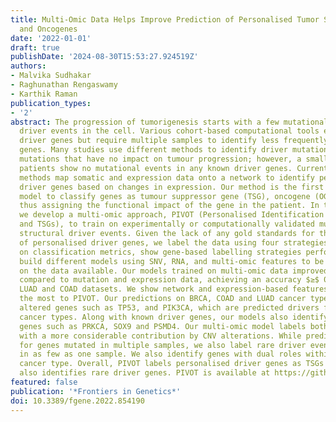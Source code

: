 ```yaml
---
title: Multi-Omic Data Helps Improve Prediction of Personalised Tumor Suppressors
  and Oncogenes
date: '2022-01-01'
draft: true
publishDate: '2024-08-30T15:53:27.924519Z'
authors:
- Malvika Sudhakar
- Raghunathan Rengaswamy
- Karthik Raman
publication_types:
- '2'
abstract: The progression of tumorigenesis starts with a few mutational and structural
  driver events in the cell. Various cohort-based computational tools exist to identify
  driver genes but require multiple samples to identify less frequently mutated driver
  genes. Many studies use different methods to identify driver mutations/genes from
  mutations that have no impact on tumour progression; however, a small fraction of
  patients show no mutational events in any known driver genes. Current unsupervised
  methods map somatic and expression data onto a network to identify personalised
  driver genes based on changes in expression. Our method is the first machine learning
  model to classify genes as tumour suppressor gene (TSG), oncogene (OG) or neutral,
  thus assigning the functional impact of the gene in the patient. In this study,
  we develop a multi-omic approach, PIVOT (Personalised Identification of driVer OGs
  and TSGs), to train on experimentally or computationally validated mutational and
  structural driver events. Given the lack of any gold standards for the identification
  of personalised driver genes, we label the data using four strategies and, based
  on classification metrics, show gene-based labelling strategies perform best. We
  build different models using SNV, RNA, and multi-omic features to be used based
  on the data available. Our models trained on multi-omic data improved predictions
  compared to mutation and expression data, achieving an accuracy $≥$ 0.99 for BRCA,
  LUAD and COAD datasets. We show network and expression-based features contribute
  the most to PIVOT. Our predictions on BRCA, COAD and LUAD cancer types reveal commonly
  altered genes such as TP53, and PIK3CA, which are predicted drivers for multiple
  cancer types. Along with known driver genes, our models also identify new driver
  genes such as PRKCA, SOX9 and PSMD4. Our multi-omic model labels both CNV and mutations
  with a more considerable contribution by CNV alterations. While predicting labels
  for genes mutated in multiple samples, we also label rare driver events occurring
  in as few as one sample. We also identify genes with dual roles within the same
  cancer type. Overall, PIVOT labels personalised driver genes as TSGs and OGs and
  also identifies rare driver genes. PIVOT is available at https://github.com/RamanLab/PIVOT.
featured: false
publication: '*Frontiers in Genetics*'
doi: 10.3389/fgene.2022.854190
---
```


